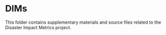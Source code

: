 # DIMs
This folder contains supplementary materials and source files related to the Disaster Impact Metrics project.
